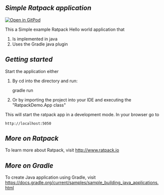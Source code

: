## _Simple Ratpack application_

[![Open in GitPod](https://gitpod.io/button/open-in-gitpod.svg)](https://gitpod.io/from-referrer/)

This a Simple example Ratpack Hello world application that
1. Is implemented in java
2. Uses the Gradle java plugin

## _Getting started_
Start the application either
1. By cd into the directory and run:


     gradle run


2. Or by importing the project into your IDE and executing the "RatpackDemo.App class"

This will start the ratpack app in a development mode. In your browser go to

    http://localhost:5050

## _More on Ratpack_

To learn more about Ratpack, visit http://www.ratpack.io

## _More on Gradle_

To create Java application using Gradle, visit
https://docs.gradle.org/current/samples/sample_building_java_applications.html